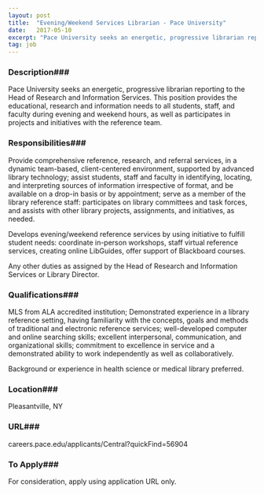 ```yaml
---
layout: post
title:  "Evening/Weekend Services Librarian - Pace University"
date:   2017-05-10
excerpt: "Pace University seeks an energetic, progressive librarian reporting to the Head of Research and Information Services. This position provides the educational, research and information needs to all students, staff, and faculty during evening and weekend hours, as well as participates in projects and initiatives with the reference team."
tag: job
---
```


### Description###

Pace University seeks an energetic, progressive librarian reporting to the Head of Research and Information Services. This position provides the educational, research and information needs to all students, staff, and faculty during evening and weekend hours, as well as participates in projects and initiatives with the reference team.


### Responsibilities###

  Provide comprehensive reference, research, and referral services, in a dynamic team-based, client-centered environment, supported by advanced library technology; assist students, staff and faculty in identifying, locating, and interpreting sources of information irrespective of format, and be available on a drop-in basis or by appointment; serve as a member of the library reference staff: participates on library committees and task forces, and assists with other library projects, assignments, and initiatives, as needed. 

Develops evening/weekend reference services by using initiative to fulfill student needs: coordinate in-person workshops, staff virtual reference services, creating online LibGuides, offer support of Blackboard courses. 

Any other duties as assigned by the Head of Research and Information Services or Library Director.    


### Qualifications###

MLS from ALA accredited institution; Demonstrated experience in a library reference setting, having familiarity with the concepts, goals and methods of traditional and electronic reference services; well-developed computer and online searching skills; excellent interpersonal, communication, and organizational skills; commitment to excellence in service and a demonstrated ability to work independently as well as collaboratively. 

Background or experience in health science or medical library preferred.   




### Location###

Pleasantville, NY


### URL###

careers.pace.edu/applicants/Central?quickFind=56904

### To Apply###

For consideration, apply using application URL only.





